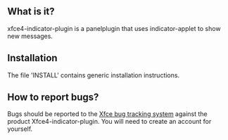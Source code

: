 ## What is it?

xfce4-indicator-plugin is a panelplugin that uses indicator-applet to show new messages.


## Installation

The file 'INSTALL' contains generic installation instructions.


## How to report bugs?

Bugs should be reported to the [Xfce bug tracking system](https://bugzilla.xfce.org)
against the product Xfce4-indicator-plugin. You will need to create an account for yourself.
